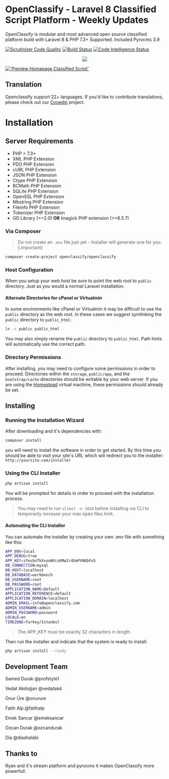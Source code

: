 # OpenClassify -  Laravel 8 Classified Script Platform - Weekly Updates

OpenClassify is modular and most advanced open source classified platform build with Laravel 8 & PHP 7.3+ Supported. Included Pyrocms 3.9



[![Scrutinizer Code Quality](https://scrutinizer-ci.com/g/openclassify/openclassify/badges/quality-score.png?b=master)](https://scrutinizer-ci.com/g/openclassify/openclassify/?branch=master)
[![Build Status](https://scrutinizer-ci.com/g/openclassify/openclassify/badges/build.png?b=master)](https://scrutinizer-ci.com/g/openclassify/openclassify/build-status/master)
[![Code Intelligence Status](https://scrutinizer-ci.com/g/openclassify/openclassify/badges/code-intelligence.svg?b=master)](https://scrutinizer-ci.com/code-intelligence)
 

<div align="center">
 <a href="https://openclassify.com">
    <img src="https://repository-images.githubusercontent.com/193061961/48452600-72c0-11ea-88f5-77566c3527eb">
  </a>
</div>
 


[!['Preview Homapage Classified Script'](https://openclassify.com/files/images/open.jpg)](https://openclassify.com/)

## Translation

Openclassify support 22+ languages. If you'd like to contribute translations, please check out our [Crowdin](https://crowdin.com/project/openclassify) project.

# Installation

## Server Requirements

- PHP > 7.3+
- XML PHP Extension
- PDO PHP Extension
- cURL PHP Extension
- JSON PHP Extension
- Ctype PHP Extension
- BCMath PHP Extension
- SQLite PHP Extension
- OpenSSL PHP Extension
- Mbstring PHP Extension
- Fileinfo PHP Extension
- Tokenizer PHP Extension
- GD Library (>=2.0) **OR** Imagick PHP extension (>=6.5.7)
 
### Via Composer

> Do not create an `.env` file just yet - Installer will generate one for you.{.important}

```bash
composer create-project openclassify/openclassify
```

### Host Configuration

When you setup your web host be sure to point the web root to `public` directory. Just as you would a normal Laravel installation.

#### Alternate Directories for cPanel or Virtualmin

In some environments like cPanel or Virtualmin it may be difficult to use the `public` directory as the web root. In these cases we suggest symlinking the `public` directory to `public_html`:

```bash
ln -s public public_html
```

You may also simply rename the `public` directory to `public_html`. Path hints will automatically use the correct path. 

### Directory Permissions

After installing, you may need to configure some permissions in order to proceed. Directories within the `storage`, `public/app`, and the `bootstrap/cache` directories should be writable by your web server. If you are using the [Homestead](http://laravel.com/docs/homestead) virtual machine, these permissions should already be set.


## Installing 

### Running the Installation Wizard

After downloading and it's dependencies with:

```bash
composer install
```
you will need to install the software in order to get started. 
By this time you should be able to visit your site's URL which will
 redirect you to the installer: `http://yoursite.com/installer`

### Using the CLI Installer


```bash
php artisan install

```

You will be prompted for details in order to proceed with the installation process.

> You may need to run `ulimit -n 1024` before installing via CLI to temporarily increase your max open files limit.

#### Automating the CLI Installer

You can automate the installer by creating your own .env file with something like this:

```bash
APP_ENV=local
APP_DEBUG=true
APP_KEY=zfesbnTkXvooWVcsKMw2r4SmPVNGbFoS
DB_CONNECTION=mysql
DB_HOST=localhost
DB_DATABASE=workbench
DB_USERNAME=root
DB_PASSWORD=root
APPLICATION_NAME=Default
APPLICATION_REFERENCE=default
APPLICATION_DOMAIN=localhost
ADMIN_EMAIL=info@openclassify.com
ADMIN_USERNAME=admin
ADMIN_PASSWORD=password
LOCALE=en
TIMEZONE=Turkey/Istanbul
```
> The APP_KEY must be exactly 32 characters in length.

Then run the installer and indicate that the system is ready to install:

```bash
php artisan install --ready
```                             
 
    
## Development Team

Samed Durak @profstyle1

Vedat Akdoğan  @vedatakd

Onur Üre @onurure

Fatih Alp @fatihalp

Emek Sancar @emeksancar

Ozcan Durak @ozcandurak

Dia @diashalabi

## Thanks to

Ryan and it's  stream platform and pyrocms it makes OpenClassify more powerfull. 
